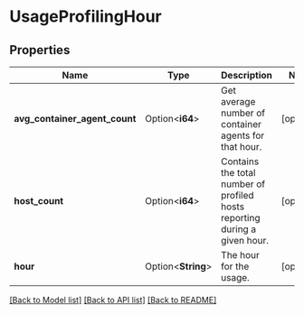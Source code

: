 # UsageProfilingHour

## Properties

Name | Type | Description | Notes
------------ | ------------- | ------------- | -------------
**avg_container_agent_count** | Option<**i64**> | Get average number of container agents for that hour. | [optional]
**host_count** | Option<**i64**> | Contains the total number of profiled hosts reporting during a given hour. | [optional]
**hour** | Option<**String**> | The hour for the usage. | [optional]

[[Back to Model list]](../README.md#documentation-for-models) [[Back to API list]](../README.md#documentation-for-api-endpoints) [[Back to README]](../README.md)



